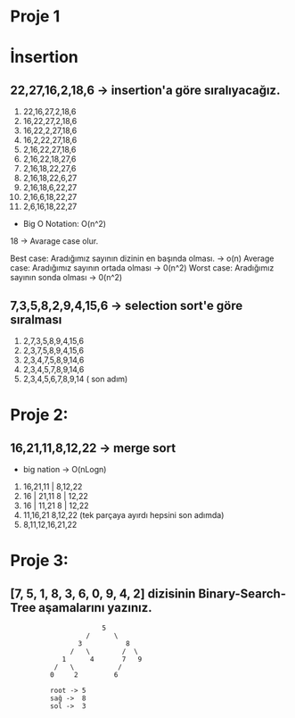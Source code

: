 # Proje 1

# İnsertion
## 22,27,16,2,18,6 -> insertion'a göre sıralıyacağız.

1.  22,16,27,2,18,6
2.  16,22,27,2,18,6
3.  16,22,2,27,18,6
4.  16,2,22,27,18,6
5.  2,16,22,27,18,6
6.  2,16,22,18,27,6
7.  2,16,18,22,27,6
8.  2,16,18,22,6,27
9.  2,16,18,6,22,27
10. 2,16,6,18,22,27
11. 2,6,16,18,22,27

* Big O Notation: O(n^2)
 
 18 -> Avarage case olur.

Best case: Aradığımız sayının dizinin en başında olması. -> o(n)
Average case: Aradığımız sayının ortada olması -> 0(n^2)
Worst case: Aradığımız sayının sonda olması -> 0(n^2)

## 7,3,5,8,2,9,4,15,6 -> selection sort'e göre sıralması

1. 2,7,3,5,8,9,4,15,6
2. 2,3,7,5,8,9,4,15,6
3. 2,3,4,7,5,8,9,14,6
4. 2,3,4,5,7,8,9,14,6
5. 2,3,4,5,6,7,8,9,14 ( son adım)

# Proje 2:



## 16,21,11,8,12,22 -> merge sort
* big nation -> O(nLogn)

1. 16,21,11          |            8,12,22
2. 16 | 21,11                     8 | 12,22
3. 16 | 11,21                     8 | 12,22
4. 11,16,21                       8,12,22 (tek parçaya ayırdı hepsini son adımda)
5. 8,11,12,16,21,22 

# Proje 3:

## [7, 5, 1, 8, 3, 6, 0, 9, 4, 2] dizisinin Binary-Search-Tree aşamalarını yazınız.

                           5
                       /      \
                     3           8
                   /   \        /  \
                 1      4       7   9
               /   \           /
              0     2         6

              root -> 5
              sağ ->  8
              sol ->  3
